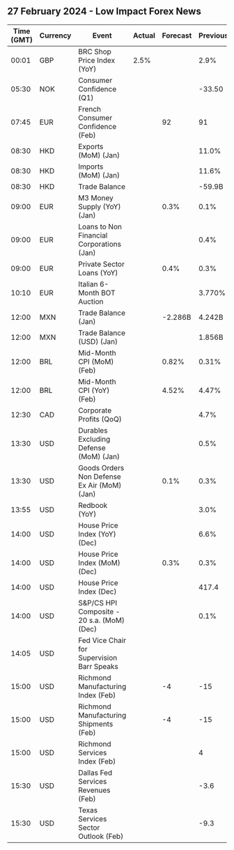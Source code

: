 ## 27 February 2024 - Low Impact Forex News

| Time (GMT) | Currency | Event | Actual | Forecast | Previous |
|------|----------|-------|--------|----------|----------|
| 00:01 | GBP | BRC Shop Price Index (YoY) | 2.5% |  | 2.9% |
| 05:30 | NOK | Consumer Confidence (Q1) |  |  | -33.50 |
| 07:45 | EUR | French Consumer Confidence (Feb) |  | 92 | 91 |
| 08:30 | HKD | Exports (MoM) (Jan) |  |  | 11.0% |
| 08:30 | HKD | Imports (MoM) (Jan) |  |  | 11.6% |
| 08:30 | HKD | Trade Balance |  |  | -59.9B |
| 09:00 | EUR | M3 Money Supply (YoY) (Jan) |  | 0.3% | 0.1% |
| 09:00 | EUR | Loans to Non Financial Corporations (Jan) |  |  | 0.4% |
| 09:00 | EUR | Private Sector Loans (YoY) |  | 0.4% | 0.3% |
| 10:10 | EUR | Italian 6-Month BOT Auction |  |  | 3.770% |
| 12:00 | MXN | Trade Balance (Jan) |  | -2.286B | 4.242B |
| 12:00 | MXN | Trade Balance (USD) (Jan) |  |  | 1.856B |
| 12:00 | BRL | Mid-Month CPI (MoM) (Feb) |  | 0.82% | 0.31% |
| 12:00 | BRL | Mid-Month CPI (YoY) (Feb) |  | 4.52% | 4.47% |
| 12:30 | CAD | Corporate Profits (QoQ) |  |  | 4.7% |
| 13:30 | USD | Durables Excluding Defense (MoM) (Jan) |  |  | 0.5% |
| 13:30 | USD | Goods Orders Non Defense Ex Air (MoM) (Jan) |  | 0.1% | 0.3% |
| 13:55 | USD | Redbook (YoY) |  |  | 3.0% |
| 14:00 | USD | House Price Index (YoY) (Dec) |  |  | 6.6% |
| 14:00 | USD | House Price Index (MoM) (Dec) |  | 0.3% | 0.3% |
| 14:00 | USD | House Price Index (Dec) |  |  | 417.4 |
| 14:00 | USD | S&P/CS HPI Composite - 20 s.a. (MoM) (Dec) |  |  | 0.1% |
| 14:05 | USD | Fed Vice Chair for Supervision Barr Speaks |  |  |  |
| 15:00 | USD | Richmond Manufacturing Index (Feb) |  | -4 | -15 |
| 15:00 | USD | Richmond Manufacturing Shipments (Feb) |  | -4 | -15 |
| 15:00 | USD | Richmond Services Index (Feb) |  |  | 4 |
| 15:30 | USD | Dallas Fed Services Revenues (Feb) |  |  | -3.6 |
| 15:30 | USD | Texas Services Sector Outlook (Feb) |  |  | -9.3 |
